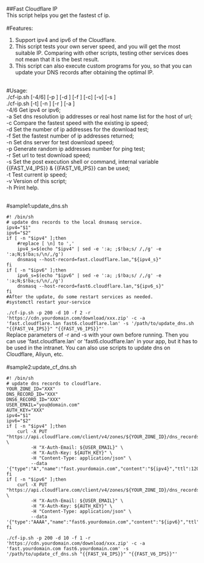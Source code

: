 ##Fast Cloudflare IP</br>
This script helps you get the fastest cf ip.</br>
</br>
#Features:</br>
1) Support ipv4 and ipv6 of the Cloudflare.</br>
2) This script tests your own server speed, and you will get the most suitable IP. Comparing with other scripts, testing other services does not mean that it is the best result.</br>
3) This script can also execute custom programs for you, so that you can update your DNS records after obtaining the optimal IP.</br>
</br>
#Usage:</br>
./cf-ip.sh [-4/6] [-p <num>] [-d <num>] [-f <num>] [-c] [-v] [-s <shell/command>]</br>
./cf-ip.sh [-t] [-n <dns server>] [-r <url>] [-a <ip address/masquerade host list>]</br>
    -4/6 Get ipv4 or ipv6;</br>
    -a Set dns resolution ip addresses or real host name list for the host of url;</br>
    -c Compare the fastest speed with the existing ip speed;</br>
    -d Set the number of ip addresses for the download test;</br>
    -f Set the fastest number of ip addresses returned;</br>
    -n Set dns server for test download speed;</br>
    -p Generate random ip addresses number for ping test;</br>
    -r Set url to test download speed;</br>
    -s Set the post execution shell or command, internal variable {{FAST_V4_IPS}} & {{FAST_V6_IPS}} can be used;</br>
    -t Test current ip speed;</br>
    -v Version of this script;</br>
    -h Print help.</br>
</br>

#sample1:update_dns.sh
```
#! /bin/sh
# update dns records to the local dnsmasq service.
ipv4="$1"
ipv6="$2"
if [ -n "$ipv4" ];then
	#replace [ \n] to ','
	ipv4_s=$(echo "$ipv4" | sed -e ':a; ;$!ba;s/ /,/g' -e ':a;N;$!ba;s/\n/,/g')
	dnsmasq --host-record=fast.cloudflare.lan,"${ipv4_s}"
fi
if [ -n "$ipv6" ];then
	ipv6_s=$(echo "$ipv6" | sed -e ':a; ;$!ba;s/ /,/g' -e ':a;N;$!ba;s/\n/,/g')
	dnsmasq --host-record=fast6.cloudflare.lan,"${ipv6_s}"
fi
#After the update, do some restart services as needed.
#systemctl restart your-service
```
`./cf-ip.sh -p 200 -d 10 -f 2 -r 'https://cdn.yourdomain.com/download/xxx.zip' -c -a 'fast.cloudflare.lan fast6.cloudflare.lan' -s '/path/to/update_dns.sh "{{FAST_V4_IPS}}" "{{FAST_V6_IPS}}"'`</br>
Replace parameters of -r and -s with your own before running. Then you can use 'fast.cloudflare.lan' or 'fast6.cloudflare.lan' in your app, but it has to be used in the intranet. You can also use scripts to update dns on Cloudflare, Aliyun, etc.</br>
</br>
#sample2:update_cf_dns.sh
```
#! /bin/sh
# update dns records to cloudflare.
YOUR_ZONE_ID="XXX"
DNS_RECORD_ID="XXX"
DNS6_RECORD_ID="XXX"
USER_EMAIL="you@domain.com"
AUTH_KEY="XXX"
ipv4="$1"
ipv6="$2"
if [ -n "$ipv4" ];then
	curl -X PUT "https://api.cloudflare.com/client/v4/zones/${YOUR_ZONE_ID}/dns_records/${DNS_RECORD_ID}" \
	     -H "X-Auth-Email: ${USER_EMAIL}" \
	     -H "X-Auth-Key: ${AUTH_KEY}" \
	     -H "Content-Type: application/json" \
	     --data '{"type":"A","name":"fast.yourdomain.com","content":"${ipv4}","ttl":120,"proxied":false}'
fi
if [ -n "$ipv6" ];then
	curl -X PUT "https://api.cloudflare.com/client/v4/zones/${YOUR_ZONE_ID}/dns_records/${DNS6_RECORD_ID}" \
	     -H "X-Auth-Email: ${USER_EMAIL}" \
	     -H "X-Auth-Key: ${AUTH_KEY}" \
	     -H "Content-Type: application/json" \
	     --data '{"type":"AAAA","name":"fast6.yourdomain.com","content":"${ipv6}","ttl":120,"proxied":false}'
fi
```
`./cf-ip.sh -p 200 -d 10 -f 1 -r 'https://cdn.yourdomain.com/download/xxx.zip' -c -a 'fast.yourdomain.com fast6.yourdomain.com' -s '/path/to/update_cf_dns.sh "{{FAST_V4_IPS}}" "{{FAST_V6_IPS}}"'`
